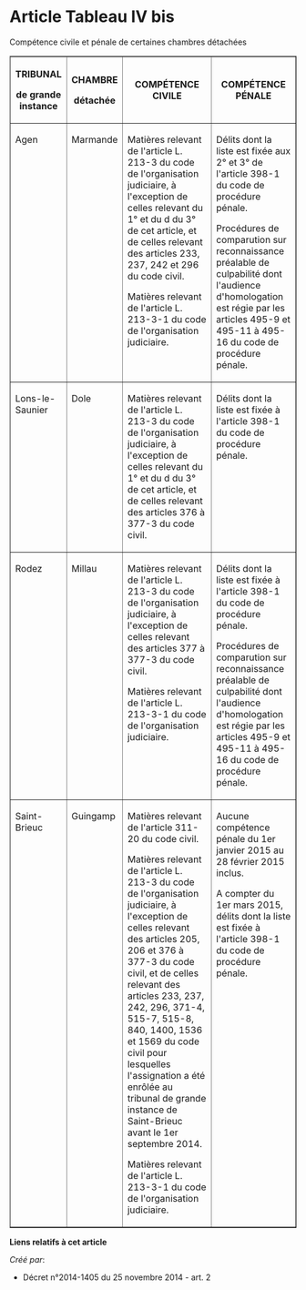 # Article Tableau IV bis

Compétence civile et pénale de certaines chambres détachées

<table border="1">
  <tbody>
    <tr>
      <th>

TRIBUNAL 

de grande instance

</th>
      <th>

CHAMBRE 

détachée

</th>
      <th>

COMPÉTENCE CIVILE

</th>
      <th>

COMPÉTENCE PÉNALE

</th>
    </tr>
    <tr>
      <td valign="top" align="left">

Agen

</td>
      <td valign="top" align="left">

Marmande

</td>
      <td valign="top" align="left">

Matières relevant de l'article L. 213-3 du code de l'organisation judiciaire, à l'exception de celles relevant du 1° et du d
du 3° de cet article, et de celles relevant des articles 233, 237, 242 et 296 du code civil.

Matières relevant de l'article L. 213-3-1 du code de l'organisation judiciaire.

</td>
      <td align="left" valign="top">

Délits dont la liste est fixée aux 2° et 3° de l'article 398-1 du code de procédure pénale.

Procédures de comparution sur reconnaissance préalable de culpabilité dont l'audience d'homologation est régie par les
articles 495-9 et 495-11 à 495-16 du code de procédure pénale.

</td>
    </tr>
    <tr>
      <td align="left" valign="top">

Lons-le-Saunier

</td>
      <td align="left" valign="top">

Dole

</td>
      <td valign="top" align="left">

Matières relevant de l'article L. 213-3 du code de l'organisation judiciaire, à l'exception de celles relevant du 1° et du d
du 3° de cet article, et de celles relevant des articles 376 à 377-3 du code civil.

</td>
      <td align="left" valign="top">

Délits dont la liste est fixée à l'article 398-1 du code de procédure pénale.

</td>
    </tr>
    <tr>
      <td align="left" valign="top">

Rodez

</td>
      <td align="left" valign="top">

Millau

</td>
      <td align="left" valign="top">

Matières relevant de l'article L. 213-3 du code de l'organisation judiciaire, à l'exception de celles relevant des articles
377 à 377-3 du code civil.

Matières relevant de l'article L. 213-3-1 du code de l'organisation judiciaire.

</td>
      <td valign="top" align="left">

Délits dont la liste est fixée à l'article 398-1 du code de procédure pénale.

Procédures de comparution sur reconnaissance préalable de culpabilité dont l'audience d'homologation est régie par les
articles 495-9 et 495-11 à 495-16 du code de procédure pénale.

</td>
    </tr>
    <tr>
      <td align="left" valign="top">

Saint-Brieuc

</td>
      <td align="left" valign="top">

Guingamp

</td>
      <td valign="top" align="left">

Matières relevant de l'article 311-20 du code civil.

Matières relevant de l'article L. 213-3 du code de l'organisation judiciaire, à l'exception de celles relevant des articles
205, 206 et 376 à 377-3 du code civil, et de celles relevant des articles 233, 237, 242, 296, 371-4, 515-7, 515-8, 840, 1400,
1536 et 1569 du code civil pour lesquelles l'assignation a été enrôlée au tribunal de grande instance de Saint-Brieuc avant
le 1er septembre 2014.

Matières relevant de l'article L. 213-3-1 du code de l'organisation judiciaire.

</td>
      <td valign="top" align="left">

Aucune compétence pénale du 1er janvier 2015 au 28 février 2015 inclus.

A compter du 1er mars 2015, délits dont la liste est fixée à l'article 398-1 du code de procédure pénale.

</td>
    </tr>
  </tbody>
</table>

**Liens relatifs à cet article**

_Créé par_:

  - Décret n°2014-1405 du 25 novembre 2014 - art. 2
